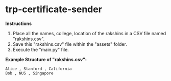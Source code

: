 # trp-certificate-sender

**Instructions**

1. Place all the names, college, location of the rakshins in a CSV file named "rakshins.csv".
2. Save this "rakshins.csv" file within the "assets" folder.
3. Execute the "main.py" file.

**Example Structure of "rakshins.csv":**

```csv
Alice , Stanford , California
Bob , NUS , Singapore